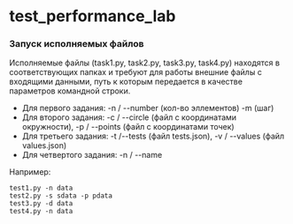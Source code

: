 # test_performance_lab

### Запуск исполняемых файлов
Исполняемые файлы (task1.py, task2.py, task3.py, task4.py) находятся в соответствующих папках и требуют для работы внешние файлы с входящими данными, путь к которым передается в качестве параметров командной строки.
* Для первого задания: -n / --number (кол-во эллементов) -m (шаг)
* Для второго задания: -с / --circle (файл с координатами окружности), -p / --points (файл с координатами точек)
* Для третьего задания: -t /--tests (файл tests.json), -v / --values (файл values.json)
* Для четвертого задания: -n / --name

Например:

    test1.py -n data
    test2.py -s sdata -p pdata
    test3.py -d data
    test4.py -n data
